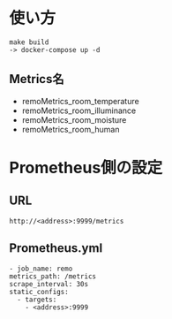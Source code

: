 # 使い方
    make build
    -> docker-compose up -d

## Metrics名
- remoMetrics_room_temperature
- remoMetrics_room_illuminance
- remoMetrics_room_moisture
- remoMetrics_room_human

# Prometheus側の設定

## URL
    http://<address>:9999/metrics
## Prometheus.yml
    - job_name: remo
    metrics_path: /metrics
    scrape_interval: 30s
    static_configs:
      - targets:
        - <address>:9999
